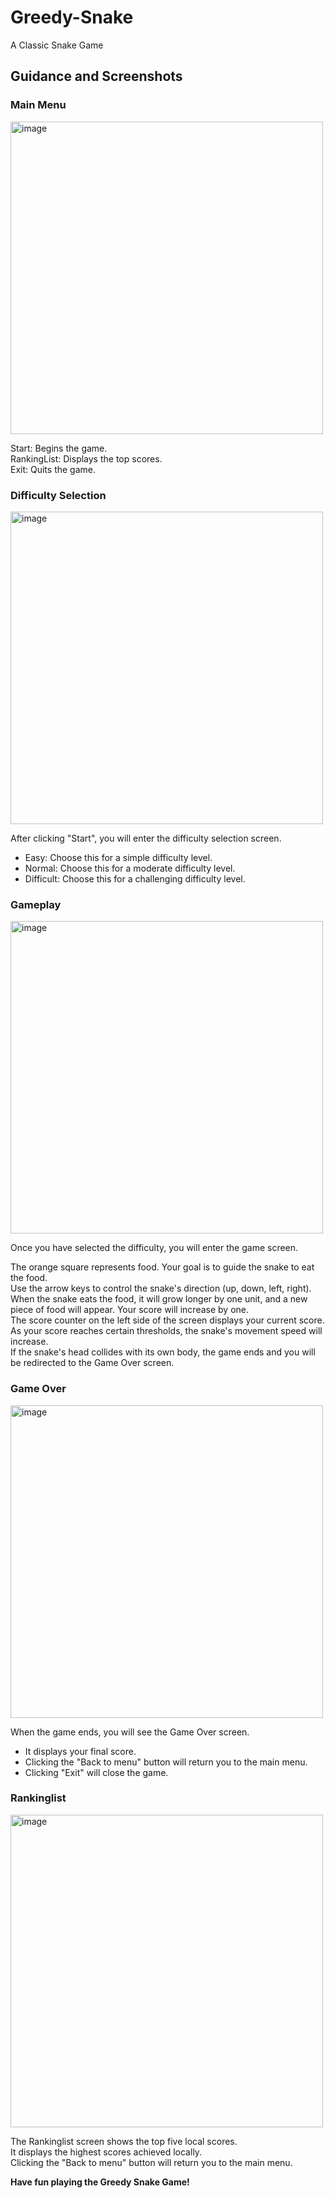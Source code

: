 # Greedy-Snake
A Classic Snake Game

## Guidance and Screenshots

### Main Menu
<img src="https://github.com/DEM1TASSE/Greedy-Snake/assets/86202027/c57df152-acd4-43d5-a842-2a720d322bdb" alt="image" width="500"/>

Start: Begins the game.  
RankingList: Displays the top scores.  
Exit: Quits the game.  

### Difficulty Selection
<img src="https://github.com/DEM1TASSE/Greedy-Snake/assets/86202027/60c28e63-bcd0-4bfb-b51f-4238d296a1d3" alt="image" width="500"/>

After clicking "Start", you will enter the difficulty selection screen.
- Easy: Choose this for a simple difficulty level.  
- Normal: Choose this for a moderate difficulty level.  
- Difficult: Choose this for a challenging difficulty level.  

### Gameplay
<img src="https://github.com/DEM1TASSE/Greedy-Snake/assets/86202027/e9875309-6474-4189-b53d-577e478e0af5" alt="image" width="500"/>

Once you have selected the difficulty, you will enter the game screen.

The orange square represents food. Your goal is to guide the snake to eat the food.  
Use the arrow keys to control the snake's direction (up, down, left, right).  
When the snake eats the food, it will grow longer by one unit, and a new piece of food will appear. Your score will increase by one.  
The score counter on the left side of the screen displays your current score.  
As your score reaches certain thresholds, the snake's movement speed will increase.  
If the snake's head collides with its own body, the game ends and you will be redirected to the Game Over screen.  

### Game Over
<img src="https://github.com/DEM1TASSE/Greedy-Snake/assets/86202027/21f74750-3e4a-4cab-992a-cb420c75d271" alt="image" width="500"/>

When the game ends, you will see the Game Over screen.  
- It displays your final score.
- Clicking the "Back to menu" button will return you to the main menu.
- Clicking "Exit" will close the game.

### Rankinglist 
<img src="https://github.com/DEM1TASSE/Greedy-Snake/assets/86202027/85ad8f04-2d8a-4271-9b7b-5d44ce0c0a79" alt="image" width="500"/>

The Rankinglist screen shows the top five local scores.  
It displays the highest scores achieved locally.   
Clicking the "Back to menu" button will return you to the main menu.  

**Have fun playing the Greedy Snake Game!**
